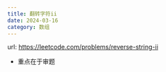 ```yaml
---
title: 翻转字符ii
date: 2024-03-16
category: 数组
---
```


url: https://leetcode.com/problems/reverse-string-ii



- 重点在于审题